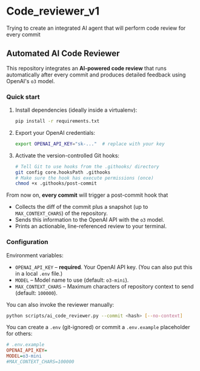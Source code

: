 # Code_reviewer_v1
Trying to create an integrated AI agent that will perform code review for every commit

## Automated AI Code Reviewer

This repository integrates an **AI-powered code review** that runs automatically after every commit and produces detailed feedback using OpenAI's `o3` model.

### Quick start

1.  Install dependencies (ideally inside a virtualenv):

    ```bash
    pip install -r requirements.txt
    ```

2.  Export your OpenAI credentials:

    ```bash
    export OPENAI_API_KEY="sk-..."  # replace with your key
    ```

3.  Activate the version-controlled Git hooks:

    ```bash
    # Tell Git to use hooks from the .githooks/ directory
    git config core.hooksPath .githooks
    # Make sure the hook has execute permissions (once)
    chmod +x .githooks/post-commit
    ```

From now on, **every commit** will trigger a post-commit hook that

* Collects the diff of the commit plus a snapshot (up to `MAX_CONTEXT_CHARS`) of the repository.
* Sends this information to the OpenAI API with the `o3` model.
* Prints an actionable, line-referenced review to your terminal.

### Configuration

Environment variables:

* `OPENAI_API_KEY` – **required**. Your OpenAI API key. (You can also put this in a local `.env` file.)
* `MODEL` – Model name to use (default: `o3-mini`).
* `MAX_CONTEXT_CHARS` – Maximum characters of repository context to send (default: `100000`).

You can also invoke the reviewer manually:

```bash
python scripts/ai_code_reviewer.py --commit <hash> [--no-context]
```

You can create a `.env` (git-ignored) or commit a `.env.example` placeholder for others:

```ini
# .env.example
OPENAI_API_KEY=
MODEL=o3-mini
#MAX_CONTEXT_CHARS=100000
```